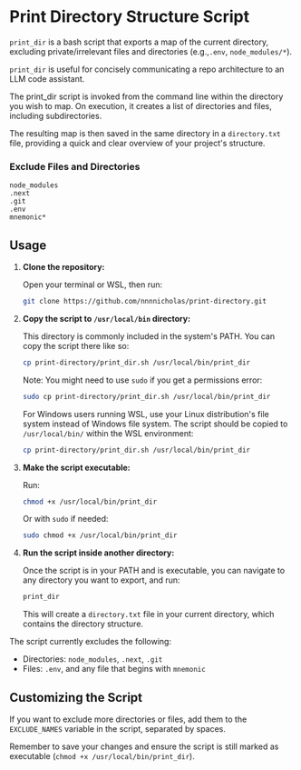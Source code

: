 # Print Directory Structure Script

`print_dir` is a bash script that exports a map of the current directory, excluding private/irrelevant files and directories (e.g.,`.env`, `node_modules/*`). 

`print_dir` is useful for concisely communicating a repo architecture to an LLM code assistant. 

The print_dir script is invoked from the command line within the directory you wish to map. On execution, it creates a list of directories and files, including subdirectories. 

The resulting map is then saved in the same directory in a `directory.txt` file, providing a quick and clear overview of your project's structure.

### Exclude Files and Directories

```
node_modules 
.next 
.git 
.env 
mnemonic*
```

## Usage

1. **Clone the repository:**

    Open your terminal or WSL, then run:

    ```bash
    git clone https://github.com/nnnnicholas/print-directory.git
    ```

2. **Copy the script to `/usr/local/bin` directory:**

    This directory is commonly included in the system's PATH. You can copy the script there like so:

    ```bash
    cp print-directory/print_dir.sh /usr/local/bin/print_dir
    ```

    Note: You might need to use `sudo` if you get a permissions error:

    ```bash
    sudo cp print-directory/print_dir.sh /usr/local/bin/print_dir
    ```

    For Windows users running WSL, use your Linux distribution's file system instead of Windows file system. The script should be copied to `/usr/local/bin/` within the WSL environment:

    ```bash
    cp print-directory/print_dir.sh /usr/local/bin/print_dir
    ```

3. **Make the script executable:**

    Run:

    ```bash
    chmod +x /usr/local/bin/print_dir
    ```

    Or with `sudo` if needed:

    ```bash
    sudo chmod +x /usr/local/bin/print_dir
    ```

4. **Run the script inside another directory:**

    Once the script is in your PATH and is executable, you can navigate to any directory you want to export, and run:

    ```bash
    print_dir
    ```

    This will create a `directory.txt` file in your current directory, which contains the directory structure.

The script currently excludes the following:

- Directories: `node_modules`, `.next`, `.git`
- Files: `.env`, and any file that begins with `mnemonic`

## Customizing the Script

If you want to exclude more directories or files, add them to the `EXCLUDE_NAMES` variable in the script, separated by spaces. 

Remember to save your changes and ensure the script is still marked as executable (`chmod +x /usr/local/bin/print_dir`).